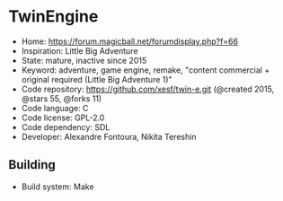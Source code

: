 # TwinEngine

- Home: https://forum.magicball.net/forumdisplay.php?f=66
- Inspiration: Little Big Adventure
- State: mature, inactive since 2015
- Keyword: adventure, game engine, remake, "content commercial + original required (Little Big Adventure 1)"
- Code repository: https://github.com/xesf/twin-e.git (@created 2015, @stars 55, @forks 11)
- Code language: C
- Code license: GPL-2.0
- Code dependency: SDL
- Developer: Alexandre Fontoura, Nikita Tereshin

## Building

- Build system: Make
